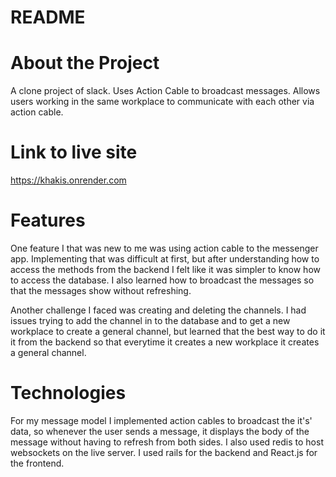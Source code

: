# README

# About the Project
A clone project of slack. Uses Action Cable to broadcast messages. Allows users working in the same workplace to communicate with each other via action cable.

# Link to live site
https://khakis.onrender.com

# Features
One feature I that was new to me was using action cable to the messenger app. Implementing that was difficult at first, but after understanding how to access the methods from the backend I felt like it was simpler to know how to access the database. I also learned how to broadcast the messages so that the messages show without refreshing.

Another challenge I faced was creating and deleting the channels. I had issues trying to add the channel in to the database and to get a new workplace to create a general channel, but learned that the best way to do it it from the backend so that everytime it creates a new workplace it creates a general channel.

# Technologies

For my message model I implemented action cables to broadcast the it's' data, so whenever the user sends a message, it displays the body of the message without having to refresh from both sides. I also used redis to host websockets on the live server. I used rails for the backend and React.js for the frontend.